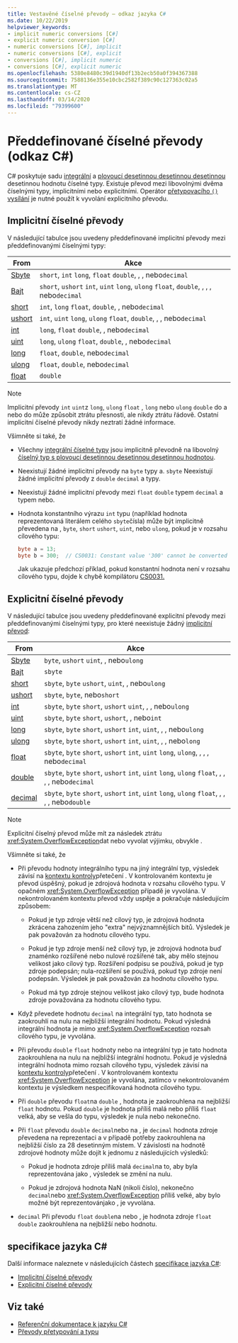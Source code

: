 ```yaml
---
title: Vestavěné číselné převody – odkaz jazyka C#
ms.date: 10/22/2019
helpviewer_keywords:
- implicit numeric conversions [C#]
- explicit numeric conversion [C#]
- numeric conversions [C#], implicit
- numeric conversions [C#], explicit
- conversions [C#], implicit numeric
- conversions [C#], explicit numeric
ms.openlocfilehash: 5380e8480c39d1940df13b2ecb50a0f394367388
ms.sourcegitcommit: 7588136e355e10cbc2582f389c90c127363c02a5
ms.translationtype: MT
ms.contentlocale: cs-CZ
ms.lasthandoff: 03/14/2020
ms.locfileid: "79399600"
---
```

# <a name="built-in-numeric-conversions-c-reference"></a>Předdefinované číselné převody (odkaz C#)

C# poskytuje sadu [integrální](integral-numeric-types.md) a [plovoucí desetinnou desetinnou desetinnou](floating-point-numeric-types.md) desetinnou hodnotu číselné typy. Existuje převod mezi libovolnými dvěma číselnými typy, implicitními nebo explicitními. Operátor [přetypovacího `()` vysílání](../operators/type-testing-and-cast.md#cast-operator-) je nutné použít k vyvolání explicitního převodu.

## <a name="implicit-numeric-conversions"></a>Implicitní číselné převody

V následující tabulce jsou uvedeny předdefinované implicitní převody mezi předdefinovanými číselnými typy:

|From|Akce|
|----------|--------|
|[Sbyte](integral-numeric-types.md)|`short`, `int` `long`, `float` `double`, , , nebo`decimal`|
|[Bajt](integral-numeric-types.md)|`short`, `ushort` `int`, `uint` `long`, `ulong` `float`, `double`, , , , nebo`decimal`|
|[short](integral-numeric-types.md)|`int`, `long` `float`, `double`, , nebo`decimal`|
|[ushort](integral-numeric-types.md)|`int`, `uint` `long`, `ulong` `float`, `double`, , , nebo`decimal`|
|[int](integral-numeric-types.md)|`long`, `float` `double`, , nebo`decimal`|
|[uint](integral-numeric-types.md)|`long`, `ulong` `float`, `double`, , nebo`decimal`|
|[long](integral-numeric-types.md)|`float`, `double`, nebo`decimal`|
|[ulong](integral-numeric-types.md)|`float`, `double`, nebo`decimal`|
|[float](floating-point-numeric-types.md)|`double`|

> [!NOTE]
> Implicitní převody `int` `uint`z `long`, `ulong` `float` , `long` nebo `ulong` `double` do a nebo do může způsobit ztrátu přesnosti, ale nikdy ztrátu řádově. Ostatní implicitní číselné převody nikdy neztratí žádné informace.

Všimněte si také, že

- Všechny [integrální číselné typy](integral-numeric-types.md) jsou implicitně převodně na libovolný [číselný typ s plovoucí desetinnou desetinnou desetinnou hodnotou](floating-point-numeric-types.md).

- Neexistují žádné implicitní převody na `byte` typy a. `sbyte` Neexistují žádné implicitní převody z `double` `decimal` a typy.

- Neexistují žádné implicitní převody mezi `float` `double` typem `decimal` a typem nebo.

- Hodnota konstantního výrazu `int` typu (například hodnota reprezentovaná literálem celého `sbyte`čísla) může být implicitně převedena na , `byte`, `short` `ushort`, `uint`, nebo `ulong`, pokud je v rozsahu cílového typu:

  ```csharp
  byte a = 13;
  byte b = 300;  // CS0031: Constant value '300' cannot be converted to a 'byte'
  ```

  Jak ukazuje předchozí příklad, pokud konstantní hodnota není v rozsahu cílového typu, dojde k chybě kompilátoru [CS0031.](../../misc/cs0031.md)

## <a name="explicit-numeric-conversions"></a>Explicitní číselné převody

V následující tabulce jsou uvedeny předdefinované explicitní převody mezi předdefinovanými číselnými typy, pro které neexistuje žádný [implicitní převod](#implicit-numeric-conversions):

|From|Akce|
|----------|--------|
|[Sbyte](integral-numeric-types.md)|`byte`, `ushort` `uint`, , nebo`ulong`|
|[Bajt](integral-numeric-types.md)|`sbyte`|
|[short](integral-numeric-types.md)|`sbyte`, `byte` `ushort`, `uint`, , nebo`ulong`|
|[ushort](integral-numeric-types.md)|`sbyte`, `byte`, nebo`short`|
|[int](integral-numeric-types.md)|`sbyte`, `byte` `short`, `ushort` `uint`, , , nebo`ulong`|
|[uint](integral-numeric-types.md)|`sbyte`, `byte` `short`, `ushort`, , nebo`int`|
|[long](integral-numeric-types.md)|`sbyte`, `byte` `short`, `ushort` `int`, `uint`, , , nebo`ulong`|
|[ulong](integral-numeric-types.md)|`sbyte`, `byte` `short`, `ushort` `int`, `uint`, , , nebo`long`|
|[float](floating-point-numeric-types.md)|`sbyte`, `byte` `short`, `ushort` `int`, `uint` `long`, `ulong`, , , , nebo`decimal`|
|[double](floating-point-numeric-types.md)|`sbyte`, `byte` `short`, `ushort` `int`, `uint` `long`, `ulong` `float`, , , , , nebo`decimal`|
|[decimal](floating-point-numeric-types.md)|`sbyte`, `byte` `short`, `ushort` `int`, `uint` `long`, `ulong` `float`, , , , , nebo`double`|

> [!NOTE]
> Explicitní číselný převod může mít za následek ztrátu <xref:System.OverflowException>dat nebo vyvolat výjimku, obvykle .

Všimněte si také, že

- Při převodu hodnoty integrálního typu na jiný integrální typ, výsledek závisí na [kontextu kontroly](../keywords/checked-and-unchecked.md)přetečení . V kontrolovaném kontextu je převod úspěšný, pokud je zdrojová hodnota v rozsahu cílového typu. V opačném <xref:System.OverflowException> případě je vyvolána. V nekontrolovaném kontextu převod vždy uspěje a pokračuje následujícím způsobem:

  - Pokud je typ zdroje větší než cílový typ, je zdrojová hodnota zkrácena zahozením jeho "extra" nejvýznamnějších bitů. Výsledek je pak považován za hodnotu cílového typu.

  - Pokud je typ zdroje menší než cílový typ, je zdrojová hodnota buď znaménko rozšířené nebo nulové rozšířené tak, aby mělo stejnou velikost jako cílový typ. Rozšíření podpisu se používá, pokud je typ zdroje podepsán; nula-rozšíření se používá, pokud typ zdroje není podepsán. Výsledek je pak považován za hodnotu cílového typu.

  - Pokud má typ zdroje stejnou velikost jako cílový typ, bude hodnota zdroje považována za hodnotu cílového typu.

- Když převedete hodnotu `decimal` na integrální typ, tato hodnota se zaokrouhlí na nulu na nejbližší integrální hodnotu. Pokud výsledná integrální hodnota je mimo <xref:System.OverflowException> rozsah cílového typu, je vyvolána.

- Při převodu `double` `float` hodnoty nebo na integrální typ je tato hodnota zaokrouhlena na nulu na nejbližší integrální hodnotu. Pokud je výsledná integrální hodnota mimo rozsah cílového typu, výsledek závisí na [kontextu kontroly](../keywords/checked-and-unchecked.md)přetečení . V kontrolovaném kontextu <xref:System.OverflowException> je vyvolána, zatímco v nekontrolovaném kontextu je výsledkem nespecifikovaná hodnota cílového typu.

- Při `double` převodu `float`na `double` , hodnota je zaokrouhlena na nejbližší `float` hodnotu. Pokud `double` je hodnota příliš malá nebo příliš `float` velká, aby se vešla do typu, výsledek je nula nebo nekonečno.

- Při `float` převodu `double` `decimal`nebo na , je `decimal` hodnota zdroje převedena na reprezentaci a v případě potřeby zaokrouhlena na nejbližší číslo za 28 desetinným místem. V závislosti na hodnotě zdrojové hodnoty může dojít k jednomu z následujících výsledků:

  - Pokud je hodnota zdroje příliš malá `decimal`na to, aby byla reprezentována jako , výsledek se změní na nulu.

  - Pokud je zdrojová hodnota NaN (nikoli číslo), nekonečno `decimal`nebo <xref:System.OverflowException> příliš velké, aby bylo možné být reprezentovánjako , je vyvolána.

- `decimal` Při převodu `float` `double`na nebo , je hodnota zdroje `float` `double` zaokrouhlena na nejbližší nebo hodnotu.

## <a name="c-language-specification"></a>specifikace jazyka C#

Další informace naleznete v následujících částech [specifikace jazyka C#](~/_csharplang/spec/introduction.md):

- [Implicitní číselné převody](~/_csharplang/spec/conversions.md#implicit-numeric-conversions)
- [Explicitní číselné převody](~/_csharplang/spec/conversions.md#explicit-numeric-conversions)

## <a name="see-also"></a>Viz také

- [Referenční dokumentace k jazyku C#](../index.md)
- [Převody přetypování a typu](../../programming-guide/types/casting-and-type-conversions.md)
